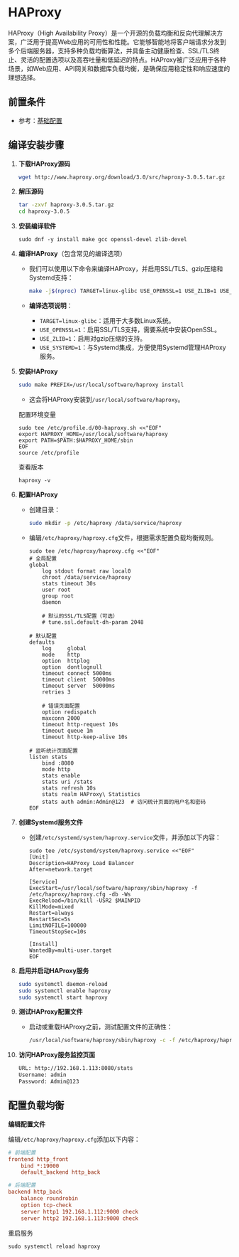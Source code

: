 # HAProxy

HAProxy（High Availability Proxy）是一个开源的负载均衡和反向代理解决方案，广泛用于提高Web应用的可用性和性能。它能够智能地将客户端请求分发到多个后端服务器，支持多种负载均衡算法，并具备主动健康检查、SSL/TLS终止、灵活的配置选项以及高吞吐量和低延迟的特点。HAProxy被广泛应用于各种场景，如Web应用、API网关和数据库负载均衡，是确保应用稳定性和响应速度的理想选择。



## 前置条件

- 参考：[基础配置](/work/service/00-basic/)

## 编译安装步骤

1. **下载HAProxy源码**

   ```bash
   wget http://www.haproxy.org/download/3.0/src/haproxy-3.0.5.tar.gz
   ```

2. **解压源码**

   ```bash
   tar -zxvf haproxy-3.0.5.tar.gz
   cd haproxy-3.0.5
   ```

3. **安装编译软件**

   ```shell
   sudo dnf -y install make gcc openssl-devel zlib-devel
   ```

4. **编译HAProxy**（包含常见的编译选项）

   - 我们可以使用以下命令来编译HAProxy，并启用SSL/TLS、gzip压缩和Systemd支持：
     ```bash
     make -j$(nproc) TARGET=linux-glibc USE_OPENSSL=1 USE_ZLIB=1 USE_SYSTEMD=1
     ```
   - **编译选项说明**：
     
     - `TARGET=linux-glibc`：适用于大多数Linux系统。
     - `USE_OPENSSL=1`：启用SSL/TLS支持，需要系统中安装OpenSSL。
     - `USE_ZLIB=1`：启用对gzip压缩的支持。
     - `USE_SYSTEMD=1`：与Systemd集成，方便使用Systemd管理HAProxy服务。

5. **安装HAProxy**

   ```bash
   sudo make PREFIX=/usr/local/software/haproxy install
   ```
   - 这会将HAProxy安装到`/usr/local/software/haproxy`。

   配置环境变量

   ```
   sudo tee /etc/profile.d/00-haproxy.sh <<"EOF"
   export HAPROXY_HOME=/usr/local/software/haproxy
   export PATH=$PATH:$HAPROXY_HOME/sbin
   EOF
   source /etc/profile
   ```

   查看版本

   ```
   haproxy -v
   ```

6. **配置HAProxy**

   - 创建目录：
     ```bash
     sudo mkdir -p /etc/haproxy /data/service/haproxy
     ```
     
   - 编辑`/etc/haproxy/haproxy.cfg`文件，根据需求配置负载均衡规则。

       ```shell
       sudo tee /etc/haproxy/haproxy.cfg <<"EOF"
       # 全局配置
       global
           log stdout format raw local0
           chroot /data/service/haproxy
           stats timeout 30s
           user root
           group root
           daemon
       
           # 默认的SSL/TLS配置（可选）
           # tune.ssl.default-dh-param 2048
       
       # 默认配置
       defaults
           log     global
           mode    http
           option  httplog
           option  dontlognull
           timeout connect 5000ms
           timeout client  50000ms
           timeout server  50000ms
           retries 3
       
           # 错误页面配置
           option redispatch
           maxconn 2000
           timeout http-request 10s
           timeout queue 1m
           timeout http-keep-alive 10s
       
       # 监听统计页面配置
       listen stats
           bind :8080
           mode http
           stats enable
           stats uri /stats
           stats refresh 10s
           stats realm HAProxy\ Statistics
           stats auth admin:Admin@123  # 访问统计页面的用户名和密码
       EOF
       ```

7. **创建Systemd服务文件**

   - 创建`/etc/systemd/system/haproxy.service`文件，并添加以下内容：
     ```shell
     sudo tee /etc/systemd/system/haproxy.service <<"EOF"
     [Unit]
     Description=HAProxy Load Balancer
     After=network.target
     
     [Service]
     ExecStart=/usr/local/software/haproxy/sbin/haproxy -f /etc/haproxy/haproxy.cfg -db -Ws
     ExecReload=/bin/kill -USR2 $MAINPID
     KillMode=mixed
     Restart=always
     RestartSec=5s
     LimitNOFILE=100000
     TimeoutStopSec=10s
     
     [Install]
     WantedBy=multi-user.target
     EOF
     ```

8. **启用并启动HAProxy服务**
  
   ```bash
   sudo systemctl daemon-reload
   sudo systemctl enable haproxy
   sudo systemctl start haproxy
   ```
   
9. **测试HAProxy配置文件**

   - 启动或重载HAProxy之前，测试配置文件的正确性：
     ```bash
     /usr/local/software/haproxy/sbin/haproxy -c -f /etc/haproxy/haproxy.cfg
     ```

10. **访问HAProxy服务监控页面**

    ```bash
    URL: http://192.168.1.113:8080/stats
    Username: admin
    Password: Admin@123
    ```


## 配置负载均衡

**编辑配置文件**

编辑`/etc/haproxy/haproxy.cfg`添加以下内容：

```ini
# 前端配置
frontend http_front
    bind *:19000
    default_backend http_back

# 后端配置
backend http_back
    balance roundrobin
    option tcp-check
    server http1 192.168.1.112:9000 check
    server http2 192.168.1.113:9000 check
```

重启服务

```shell
sudo systemctl reload haproxy
```

